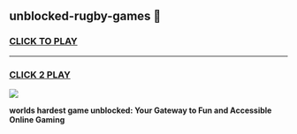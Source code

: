 
## unblocked-rugby-games 👋
<h3>
<a href="https://premium.freeplayer.one?title=unblocked-rugby-games&ref=14F">CLICK TO PLAY</a></h3>
<hr>

<h3>
<a href="https://premium.freeplayer.one?title=unblocked-rugby-games&ref=14F">CLICK 2 PLAY</a>
  
</h3>

<a href="https://premium.freeplayer.one?title=unblocked-rugby-games&ref=12F/"><img src="https://clearcache.store/games.png"></a>


**worlds hardest game unblocked: Your Gateway to Fun and Accessible Online Gaming**
